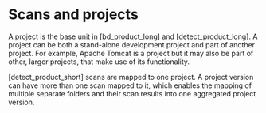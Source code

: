 # Scans and projects

A project is the base unit in [bd_product_long] and [detect_product_long]. A project can be both a stand-alone development project and part of another project. For example, Apache Tomcat is a project but it may also be part of other, larger projects, that make use of its functionality. 

[detect_product_short] scans are mapped to one project. A project version can have more than one scan mapped to it, which enables the mapping of multiple separate folders and their scan results into one aggregated project version.
